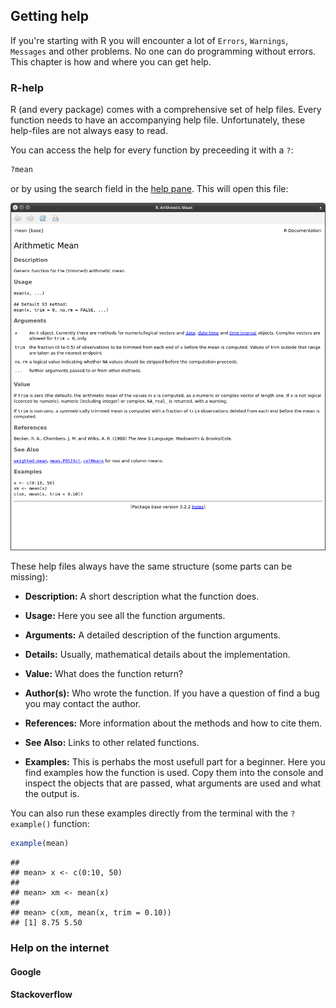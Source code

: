 

## Getting help

If you're starting with R you will encounter a lot of `Errors`, `Warnings`, `Messages` and other problems.
No one can do programming without errors. This chapter is how and where you can get help.

### R-help

R (and every package) comes with a comprehensive set of help files. Every function needs to have an accompanying help file.
Unfortunately, these help-files are not always easy to read.

You can access the help for every function by preceeding it with a `?`:


```r
?mean
```
or by using the search field in the [help pane](../rintro/rstudio.html). This will open this file:

![alt text](../figures/helpfile.png)

These help files always have the same structure (some parts can be missing):

* **Description:** A short description what the function does.

* **Usage:** Here you see all the function arguments.

* **Arguments:** A detailed description of the function arguments.

* **Details:** Usually, mathematical details about the implementation.

* **Value:** What does the function return?

* **Author(s):** Who wrote the function. If you have a question of find a bug you may contact the author.

* **References:** More information about the methods and how to cite them.

* **See Also:** Links to other related functions.

* **Examples:** This is perhabs the most usefull part for a beginner. Here you find examples how the function is used. Copy them into the console and inspect the objects that are passed, what arguments are used and what the output is.

You can also run these examples directly from the terminal with the `?example()` function:


```r
example(mean)
```

```
## 
## mean> x <- c(0:10, 50)
## 
## mean> xm <- mean(x)
## 
## mean> c(xm, mean(x, trim = 0.10))
## [1] 8.75 5.50
```


### Help on the internet


#### Google


#### Stackoverflow



